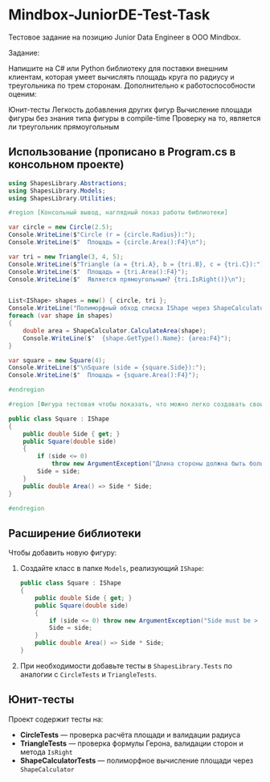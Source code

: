 # Mindbox-JuniorDE-Test-Task
Тестовое задание на позицию Junior Data Engineer в ООО Mindbox.


Задание:

Напишите на C# или Python библиотеку для поставки внешним клиентам, которая умеет вычислять площадь круга по радиусу и треугольника по трем сторонам. Дополнительно к работоспособности оценим:

Юнит-тесты
Легкость добавления других фигур
Вычисление площади фигуры без знания типа фигуры в compile-time
Проверку на то, является ли треугольник прямоугольным

## Использование (прописано в Program.cs в консольном проекте)

```csharp
using ShapesLibrary.Abstractions;
using ShapesLibrary.Models;
using ShapesLibrary.Utilities;

#region [Консольный вывод, наглядный показ работы библиотеки]

var circle = new Circle(2.5);
Console.WriteLine($"Circle (r = {circle.Radius}):");
Console.WriteLine($"  Площадь = {circle.Area():F4}\n");

var tri = new Triangle(3, 4, 5);
Console.WriteLine($"Triangle (a = {tri.A}, b = {tri.B}, c = {tri.C}):");
Console.WriteLine($"  Площадь = {tri.Area():F4}");
Console.WriteLine($"  Является прямоугольным? {tri.IsRight()}\n");


List<IShape> shapes = new() { circle, tri };
Console.WriteLine("Полиморфный обход списка IShape через ShapeCalculator:");
foreach (var shape in shapes)
{
    double area = ShapeCalculator.CalculateArea(shape);
    Console.WriteLine($"  {shape.GetType().Name}: {area:F4}");
}

var square = new Square(4);
Console.WriteLine($"\nSquare (side = {square.Side}):");
Console.WriteLine($"  Площадь = {square.Area():F4}");

#endregion

#region [Фигура тестовая чтобы показать, что можно легко создавать свои фигуры даже вне библиотеки]

public class Square : IShape
{
    public double Side { get; }
    public Square(double side)
    {
        if (side <= 0)
            throw new ArgumentException("Длина стороны должна быть больше нуля.", nameof(side));
        Side = side;
    }
    public double Area() => Side * Side;
}

#endregion
```

## Расширение библиотеки

Чтобы добавить новую фигуру:

1. Создайте класс в папке `Models`, реализующий `IShape`:

   ```csharp
   public class Square : IShape
   {
       public double Side { get; }
       public Square(double side)
       {
           if (side <= 0) throw new ArgumentException("Side must be > 0", nameof(side));
           Side = side;
       }
       public double Area() => Side * Side;
   }
   ```
2. При необходимости добавьте тесты в `ShapesLibrary.Tests` по аналогии с `CircleTests` и `TriangleTests`.

## Юнит-тесты

Проект содержит тесты на:

* **CircleTests** — проверка расчёта площади и валидации радиуса
* **TriangleTests** — проверка формулы Герона, валидации сторон и метода `IsRight`
* **ShapeCalculatorTests** — полиморфное вычисление площади через `ShapeCalculator`
